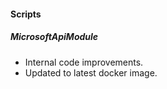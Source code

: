 
#### Scripts
##### MicrosoftApiModule
- Internal code improvements.
- Updated to latest docker image.
